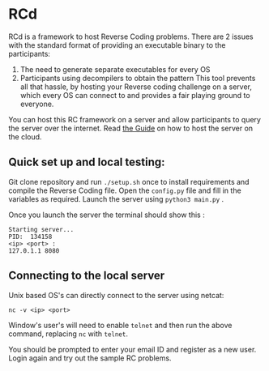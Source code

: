 # RCd

RCd is a framework to host Reverse Coding problems.
There are 2 issues with the standard format of providing an executable binary to the participants:
1. The need to generate separate executables for every OS
2. Participants using decompilers to obtain the pattern
This tool prevents all that hassle, by hosting your Reverse coding challenge on a server, which every OS can connect to and provides a fair playing ground to everyone.

You can host this RC framework on a server and allow participants to query the server over the internet. Read [the Guide](Guide.md) on how to host the server on the cloud.

## Quick set up and local testing:

Git clone repository and run `./setup.sh` once to install requirements and compile the Reverse Coding file. Open the `config.py` file and fill in the variables as required. Launch the server using `python3 main.py` . 

Once you launch the server the terminal should show this :
```
Starting server...
PID:  134158
<ip> <port> :
127.0.1.1 8080
```

## Connecting to the local server

Unix based OS's can directly connect to the server using netcat:
```
nc -v <ip> <port>
```
Window's user's will need to enable `telnet` and then run the above command, replacing `nc` with `telnet`.

You should be prompted to enter your email ID and register as a new user. Login again and try out the sample RC problems.